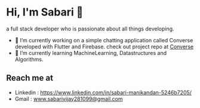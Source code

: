 # Hi, I'm Sabari 👋
a full stack developer who is passionate about all things developing.

- 🔭 I’m currently working on a simple chatting application called Converse developed with Flutter and Firebase. check out project repo at [Converse](https://github.com/Sabari2810/Converse)
- 🌱 I’m currently learning MachineLearning, Datastructures and Algorithms.

## Reach me at 
- Linkedin : https://www.linkedin.com/in/sabari-manikandan-5246b7205/
- Gmail : www.sabarivijay281099@gmail.com



